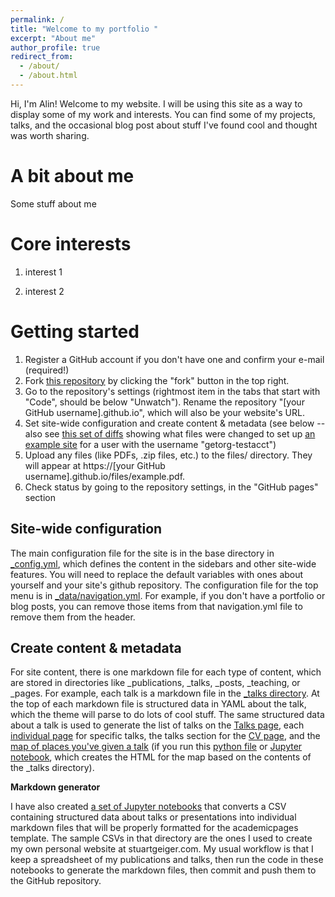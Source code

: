```yaml
---
permalink: /
title: "Welcome to my portfolio "
excerpt: "About me"
author_profile: true
redirect_from:
  - /about/
  - /about.html
---
```


Hi, I'm Alin! Welcome to my website. I will be using this site as a way to
display some of my work and interests. You can find some of my projects, talks,
and the occasional blog post about stuff I've found cool and thought was worth
sharing.

# A bit about me

Some stuff about me

# Core interests

1. interest 1

2. interest 2

# Getting started

1. Register a GitHub account if you don't have one and confirm your e-mail
   (required!)
1. Fork
   [this repository](https://github.com/academicpages/academicpages.github.io)
   by clicking the "fork" button in the top right.
1. Go to the repository's settings (rightmost item in the tabs that start with
   "Code", should be below "Unwatch"). Rename the repository "[your GitHub
   username].github.io", which will also be your website's URL.
1. Set site-wide configuration and create content & metadata (see below -- also
   see [this set of diffs](http://archive.is/3TPas) showing what files were
   changed to set up [an example site](https://getorg-testacct.github.io) for a
   user with the username "getorg-testacct")
1. Upload any files (like PDFs, .zip files, etc.) to the files/ directory. They
   will appear at https://[your GitHub username].github.io/files/example.pdf.
1. Check status by going to the repository settings, in the "GitHub pages"
   section

## Site-wide configuration

The main configuration file for the site is in the base directory in
[\_config.yml](https://github.com/academicpages/academicpages.github.io/blob/master/_config.yml),
which defines the content in the sidebars and other site-wide features. You will
need to replace the default variables with ones about yourself and your site's
github repository. The configuration file for the top menu is in
[\_data/navigation.yml](https://github.com/academicpages/academicpages.github.io/blob/master/_data/navigation.yml).
For example, if you don't have a portfolio or blog posts, you can remove those
items from that navigation.yml file to remove them from the header.

## Create content & metadata

For site content, there is one markdown file for each type of content, which are
stored in directories like \_publications, \_talks, \_posts, \_teaching, or
\_pages. For example, each talk is a markdown file in the
[\_talks directory](https://github.com/academicpages/academicpages.github.io/tree/master/_talks).
At the top of each markdown file is structured data in YAML about the talk,
which the theme will parse to do lots of cool stuff. The same structured data
about a talk is used to generate the list of talks on the
[Talks page](https://academicpages.github.io/talks), each
[individual page](https://academicpages.github.io/talks/2012-03-01-talk-1) for
specific talks, the talks section for the
[CV page](https://academicpages.github.io/cv), and the
[map of places you've given a talk](https://academicpages.github.io/talkmap.html)
(if you run this
[python file](https://github.com/academicpages/academicpages.github.io/blob/master/talkmap.py)
or
[Jupyter notebook](https://github.com/academicpages/academicpages.github.io/blob/master/talkmap.ipynb),
which creates the HTML for the map based on the contents of the \_talks
directory).

**Markdown generator**

I have also created
[a set of Jupyter notebooks](https://github.com/academicpages/academicpages.github.io/tree/master/markdown_generator)
that converts a CSV containing structured data about talks or presentations into
individual markdown files that will be properly formatted for the academicpages
template. The sample CSVs in that directory are the ones I used to create my own
personal website at stuartgeiger.com. My usual workflow is that I keep a
spreadsheet of my publications and talks, then run the code in these notebooks
to generate the markdown files, then commit and push them to the GitHub
repository.
